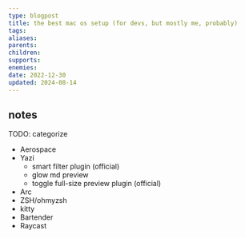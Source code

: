 ```yaml
---
type: blogpost
title: the best mac os setup (for devs, but mostly me, probably)
tags: 
aliases: 
parents: 
children: 
supports: 
enemies: 
date: 2022-12-30
updated: 2024-08-14
---
```


## notes

TODO: categorize
- Aerospace
- Yazi
	- smart filter plugin (official)
	- glow md preview
	- toggle full-size preview plugin (official)
- Arc
- ZSH/ohmyzsh
- kitty
- Bartender
- Raycast
